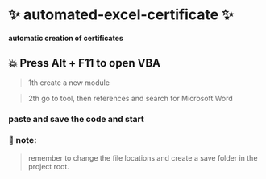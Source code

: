 # ✨ automated-excel-certificate ✨
#### automatic creation of certificates

## 💥 Press Alt + F11 to open VBA

> 1th create a new module

> 2th go to tool, then references and search for Microsoft Word

### paste and save the code and start

 ### 💬 note: 
 > remember to change the file locations and create a save folder in the project root.
